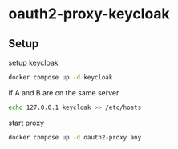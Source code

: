 # oauth2-proxy-keycloak

## Setup

setup keycloak

```bash
docker compose up -d keycloak 
```

If A and B are on the same server

```bash
echo 127.0.0.1 keycloak >> /etc/hosts
```

start proxy

```bash 
docker compose up -d oauth2-proxy any
```